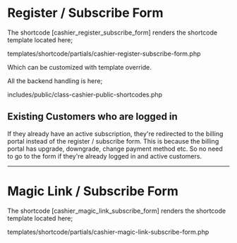 # Register / Subscribe Form

The shortcode [cashier_register_subscribe_form] renders the shortcode template located here;

templates/shortcode/partials/cashier-register-subscribe-form.php

Which can be customized with template override.

All the backend handling is here;

includes/public/class-cashier-public-shortcodes.php

## Existing Customers who are logged in

If they already have an active subscription, they're redirected to the billing portal instead of the register / subscribe form. This is because the billing portal has upgrade, downgrade, change payment method etc. So no need to go to the form if they're already logged in and active customers.


---------

# Magic Link / Subscribe Form

The shortcode [cashier_magic_link_subscribe_form] renders the shortcode template located here;

templates/shortcode/partials/cashier-magic-link-subscribe-form.php